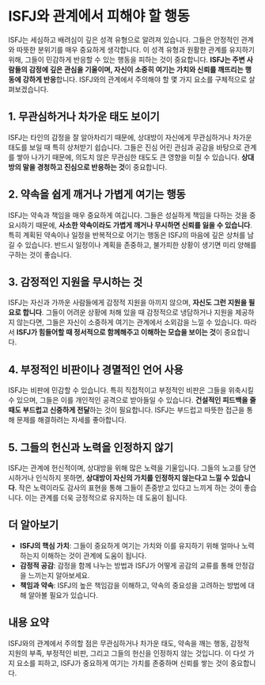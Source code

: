 # ISFJ와 관계에서 피해야 할 행동

ISFJ는 세심하고 배려심이 깊은 성격 유형으로 알려져 있습니다. 그들은 안정적인 관계와 따뜻한 분위기를 매우 중요하게 생각합니다. 이 성격 유형과 원활한 관계를 유지하기 위해, 그들이 민감하게 반응할 수 있는 행동을 피하는 것이 중요합니다. **ISFJ는 주변 사람들의 감정에 깊은 관심을 기울이며, 자신이 소중히 여기는 가치와 신뢰를 깨뜨리는 행동에 강하게 반응**합니다. ISFJ와의 관계에서 주의해야 할 몇 가지 요소를 구체적으로 살펴보겠습니다.

## 1. 무관심하거나 차가운 태도 보이기
ISFJ는 타인의 감정을 잘 알아차리기 때문에, 상대방이 자신에게 무관심하거나 차가운 태도를 보일 때 특히 상처받기 쉽습니다. 그들은 진심 어린 관심과 공감을 바탕으로 관계를 쌓아 나가기 때문에, 의도치 않은 무관심한 태도도 큰 영향을 미칠 수 있습니다. **상대방의 말을 경청하고 진심으로 반응하는 것**이 중요합니다.

## 2. 약속을 쉽게 깨거나 가볍게 여기는 행동
ISFJ는 약속과 책임을 매우 중요하게 여깁니다. 그들은 성실하게 책임을 다하는 것을 중요시하기 때문에, **사소한 약속이라도 가볍게 깨거나 무시하면 신뢰를 잃을 수 있습니다**. 특히 계획된 약속이나 일정을 반복적으로 어기는 행동은 ISFJ의 마음에 깊은 상처를 남길 수 있습니다. 반드시 일정이나 계획을 존중하고, 불가피한 상황이 생기면 미리 양해를 구하는 것이 좋습니다.

## 3. 감정적인 지원을 무시하는 것
ISFJ는 자신과 가까운 사람들에게 감정적 지원을 아끼지 않으며, **자신도 그런 지원을 필요로 합니다**. 그들이 어려운 상황에 처해 있을 때 감정적으로 냉담하거나 지원을 제공하지 않는다면, 그들은 자신이 소중하게 여기는 관계에서 소외감을 느낄 수 있습니다. 따라서 **ISFJ가 힘들어할 때 정서적으로 함께해주고 이해하는 모습을 보이는 것**이 중요합니다.

## 4. 부정적인 비판이나 경멸적인 언어 사용
ISFJ는 비판에 민감할 수 있습니다. 특히 직접적이고 부정적인 비판은 그들을 위축시킬 수 있으며, 그들은 이를 개인적인 공격으로 받아들일 수 있습니다. **건설적인 피드백을 줄 때도 부드럽고 신중하게 전달**하는 것이 필요합니다. ISFJ는 부드럽고 따뜻한 접근을 통해 문제를 해결하려는 자세를 좋아합니다.

## 5. 그들의 헌신과 노력을 인정하지 않기
ISFJ는 관계에 헌신적이며, 상대방을 위해 많은 노력을 기울입니다. 그들의 노고를 당연시하거나 인식하지 못하면, **상대방이 자신의 가치를 인정하지 않는다고 느낄 수 있습니다**. 작은 노력이라도 감사의 표현을 통해 그들이 존중받고 있다고 느끼게 하는 것이 좋습니다. 이는 관계를 더욱 긍정적으로 유지하는 데 도움이 됩니다.

## 더 알아보기
- **ISFJ의 핵심 가치**: 그들이 중요하게 여기는 가치와 이를 유지하기 위해 얼마나 노력하는지 이해하는 것이 관계에 도움이 됩니다.
- **감정적 공감**: 감정을 함께 나누는 방법과 ISFJ가 어떻게 공감의 교류를 통해 안정감을 느끼는지 알아보세요.
- **책임과 약속**: ISFJ의 높은 책임감을 이해하고, 약속의 중요성을 고려하는 방법에 대해 알아볼 필요가 있습니다.

## 내용 요약
ISFJ와의 관계에서 주의할 점은 무관심하거나 차가운 태도, 약속을 깨는 행동, 감정적 지원의 부족, 부정적인 비판, 그리고 그들의 헌신을 인정하지 않는 것입니다. 이 다섯 가지 요소를 피하고, ISFJ가 중요하게 여기는 가치를 존중하며 신뢰를 쌓는 것이 중요합니다.